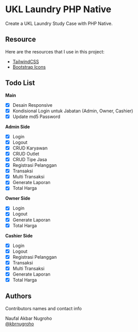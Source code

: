 # UKL Laundry PHP Native

Create a UKL Laundry Study Case with PHP Native.

## Resource

Here are the resources that I use in this project:

- [TailwindCSS](https://tailwindcss.com)
- [Bootstrap Icons](https://icons.getbootstrap.com)

## Todo List

**Main**

- [x] Desain Responsive
- [x] Kondisional Login untuk Jabatan (Admin, Owner, Cashier)
- [x] Update md5 Password

**Admin Side**

- [x] Login 
- [x] Logout
- [x] CRUD Karyawan 
- [x] CRUD Outlet 
- [x] CRUD Tipe Jasa 
- [x] Registrasi Pelanggan 
- [x] Transaksi
- [x] Multi Transaksi
- [x] Generate Laporan
- [x] Total Harga

**Owner Side**

- [x] Login 
- [x] Logout
- [x] Generate Laporan
- [x] Total Harga

**Cashier Side**

- [x] Login 
- [x] Logout
- [x] Registrasi Pelanggan
- [x] Transaksi
- [x] Multi Transaksi
- [x] Generate Laporan
- [x] Total Harga

## Authors

Contributors names and contact info

Naufal Akbar Nugroho  
[@kbrnugroho](https://instagram.com/kbrnugroho)
